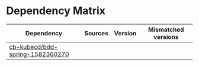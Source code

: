 # Dependency Matrix

Dependency | Sources | Version | Mismatched versions
---------- | ------- | ------- | -------------------
[cb-kubecd/bdd-spring-1582360270](https://github.com/cb-kubecd/bdd-spring-1582360270.git) |  | []() | 
